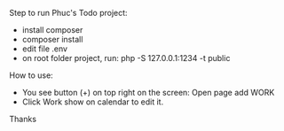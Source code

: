 Step to run Phuc's Todo project:
- install composer
- composer install
- edit file .env
- on root folder project, run: php -S 127.0.0.1:1234 -t public

How to use:
- You see button (+) on top right on the screen: Open page add WORK
- Click Work show on calendar to edit it.

Thanks
